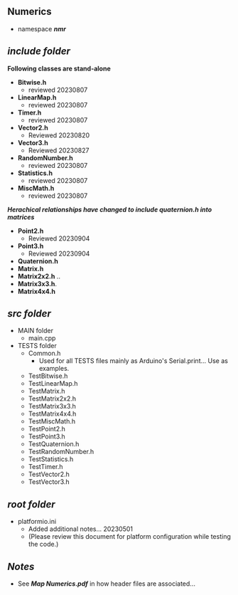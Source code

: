 ## Numerics

- namespace ***nmr***

## ***include folder***

**Following classes are stand-alone**
- **Bitwise.h** 
    - reviewed 20230807
- **LinearMap.h**   
    - reviewed 20230807
- **Timer.h**    
    - reviewed 20230807 
- **Vector2.h** 
    - Reviewed 20230820
- **Vector3.h**    
    - Reviewed 20230827
- **RandomNumber.h**  
    - reviewed 20230807
- **Statistics.h** 
    - reviewed 20230807
- **MiscMath.h**
    - reviewed 20230807

***Herachical relationships have changed to include quaternion.h into matrices***
+ **Point2.h**
    - Reviewed 20230904
+ **Point3.h**  
    - Reviewed 20230904
+ **Quaternion.h** 
+ **Matrix.h**   
+ **Matrix2x2.h**  .. 
+ **Matrix3x3.h**.
+ **Matrix4x4.h**

## ***src folder***

- MAIN folder
    - main.cpp
- TESTS folder
    - Common.h          
        - Used for all TESTS files mainly as Arduino's Serial.print... Use as examples.
    - TestBitwise.h
    - TestLinearMap.h 
    - TestMatrix.h
    - TestMatrix2x2.h
    - TestMatrix3x3.h
    - TestMatrix4x4.h
    - TestMiscMath.h
    - TestPoint2.h
    - TestPoint3.h
    - TestQuaternion.h
    - TestRandomNumber.h
    - TestStatistics.h
    - TestTimer.h  
    - TestVector2.h 
    - TestVector3.h

## ***root folder***

- platformio.ini
    - Added additional notes... 20230501
    - (Please review this document for platform configuration while testing the code.)

## ***Notes***
- See ***Map Numerics.pdf*** in how header files are associated...

